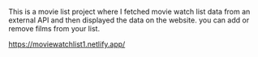 This is a movie list project where I fetched movie watch list data from an external API and then displayed the data on the website. you can add or remove films from your list.                                                 
                   
 https://moviewatchlist1.netlify.app/      
 

